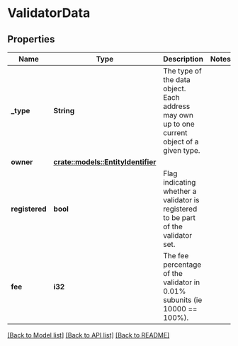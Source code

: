 # ValidatorData

## Properties

Name | Type | Description | Notes
------------ | ------------- | ------------- | -------------
**_type** | **String** | The type of the data object. Each address may own up to one current object of a given type. | 
**owner** | [**crate::models::EntityIdentifier**](EntityIdentifier.md) |  | 
**registered** | **bool** | Flag indicating whether a validator is registered to be part of the validator set. | 
**fee** | **i32** | The fee percentage of the validator in 0.01% subunits (ie 10000 == 100%). | 

[[Back to Model list]](../README.md#documentation-for-models) [[Back to API list]](../README.md#documentation-for-api-endpoints) [[Back to README]](../README.md)


